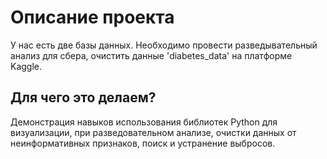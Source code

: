 # Описание проекта
У нас есть две базы данных. Необходимо провести разведывательный анализ для сбера, очистить данные 'diabetes_data' на платформе Kaggle.
## Для чего это делаем?
Демонстрация навыков использования библиотек Python для визуализации, при разведовательном анализе, очистки данных от неинформативных признаков, поиск и устранение выбросов.